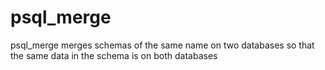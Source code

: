# psql_merge
psql_merge merges schemas of the same name on two databases so that the same data in the schema is on both databases


